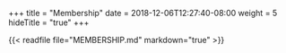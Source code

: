 +++
title = "Membership"
date = 2018-12-06T12:27:40-08:00
weight = 5
hideTitle = "true"
+++

{{< readfile file="MEMBERSHIP.md" markdown="true" >}}
